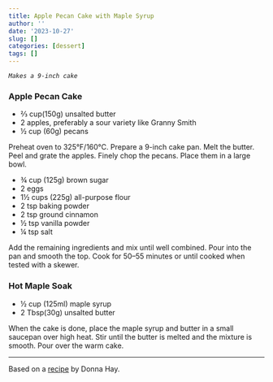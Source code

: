 ```yaml
---
title: Apple Pecan Cake with Maple Syrup
author: ''
date: '2023-10-27'
slug: []
categories: [dessert]
tags: []
---
```

_`Makes a 9-inch cake`_

### Apple Pecan Cake
- ⅔ cup(150g) unsalted butter
- 2 apples, preferably a sour variety like Granny Smith
- ½ cup (60g) pecans

Preheat oven to 325°F/160°C. Prepare a 9-inch cake pan.
Melt the butter. Peel and grate the apples. Finely chop the pecans. Place them in a large bowl.

- ¾ cup (125g) brown sugar
- 2 eggs
- 1½ cups (225g) all-purpose flour
- 2 tsp baking powder
- 2 tsp ground cinnamon
- ½ tsp vanilla powder
- ¼ tsp salt

Add the remaining ingredients and mix until well combined. Pour into the pan and smooth the top. Cook for 50–55 minutes or until cooked when tested with a skewer.

### Hot Maple Soak
- ½ cup (125ml) maple syrup
- 2 Tbsp(30g) unsalted butter

When the cake is done, place the maple syrup and butter in a small saucepan over high heat. Stir until the butter is melted and the mixture is smooth. Pour over the warm cake.

---

Based on a <a href="https://www.donnahay.com.au/recipes/s/apple-and-pecan-cake-with-hot-maple-butter" target="_blank">recipe</a> by Donna Hay.